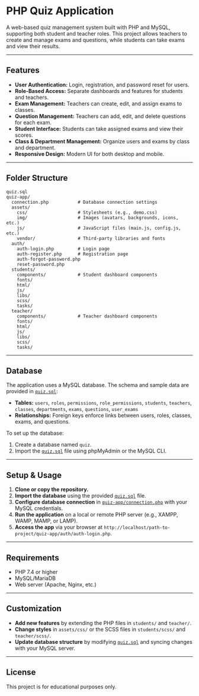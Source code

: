 # PHP Quiz Application

A web-based quiz management system built with PHP and MySQL, supporting both student and teacher roles. This project allows teachers to create and manage exams and questions, while students can take exams and view their results.

---

## Features

- **User Authentication:** Login, registration, and password reset for users.
- **Role-Based Access:** Separate dashboards and features for students and teachers.
- **Exam Management:** Teachers can create, edit, and assign exams to classes.
- **Question Management:** Teachers can add, edit, and delete questions for each exam.
- **Student Interface:** Students can take assigned exams and view their scores.
- **Class & Department Management:** Organize users and exams by class and department.
- **Responsive Design:** Modern UI for both desktop and mobile.

---

## Folder Structure

```
quiz.sql
quiz-app/
  connection.php           # Database connection settings
  assets/
    css/                   # Stylesheets (e.g., demo.css)
    img/                   # Images (avatars, backgrounds, icons, etc.)
    js/                    # JavaScript files (main.js, config.js, etc.)
    vendor/                # Third-party libraries and fonts
  auth/
    auth-login.php         # Login page
    auth-register.php      # Registration page
    auth-forgot-password.php
    reset-password.php
  students/
    components/            # Student dashboard components
    fonts/
    html/
    js/
    libs/
    scss/
    tasks/
  teacher/
    components/            # Teacher dashboard components
    fonts/
    html/
    js/
    libs/
    scss/
    tasks/
```

---

## Database

The application uses a MySQL database. The schema and sample data are provided in [`quiz.sql`](quiz.sql):

- **Tables:** `users`, `roles`, `permissions`, `role_permissions`, `students`, `teachers`, `classes`, `departments`, `exams`, `questions`, `user_exams`
- **Relationships:** Foreign keys enforce links between users, roles, classes, exams, and questions.

To set up the database:

1. Create a database named `quiz`.
2. Import the [`quiz.sql`](quiz.sql) file using phpMyAdmin or the MySQL CLI.

---

## Setup & Usage

1. **Clone or copy the repository.**
2. **Import the database** using the provided [`quiz.sql`](quiz.sql) file.
3. **Configure database connection** in [`quiz-app/connection.php`](quiz-app/connection.php) with your MySQL credentials.
4. **Run the application** on a local or remote PHP server (e.g., XAMPP, WAMP, MAMP, or LAMP).
5. **Access the app** via your browser at `http://localhost/path-to-project/quiz-app/auth/auth-login.php`.

---

## Requirements

- PHP 7.4 or higher
- MySQL/MariaDB
- Web server (Apache, Nginx, etc.)

---

## Customization

- **Add new features** by extending the PHP files in `students/` and `teacher/`.
- **Change styles** in `assets/css/` or the SCSS files in `students/scss/` and `teacher/scss/`.
- **Update database structure** by modifying [`quiz.sql`](quiz.sql) and syncing changes with your MySQL server.

---

## License

This project is for educational purposes only.
